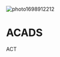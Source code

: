 ![photo1698912212](https://github.com/KatheChOcooo/ACADS/assets/148945683/6dd7ec92-343b-4255-9517-a9a4d5c632da)
# ACADS
ACT
